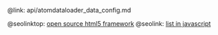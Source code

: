 @link: api/atomdataloader_data_config.md

@seolinktop: [open source html5 framework](https://webix.com)
@seolink: [list in javascript](https://webix.com/widget/list/)